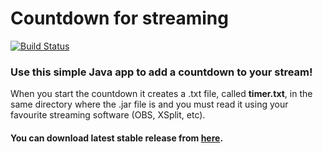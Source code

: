 # Countdown for streaming
[![Build Status](https://travis-ci.org/acerbisgianluca/Countdown-for-streaming.svg?branch=master)](https://travis-ci.org/acerbisgianluca/Countdown-for-streaming)
### Use this simple Java app to add a countdown to your stream!
When you start the countdown it creates a .txt file, called <strong>timer.txt</strong>, in the same directory where the .jar file is and you must read it using your favourite streaming software (OBS, XSplit, etc).<br>
#### You can download latest stable release from [here](https://github.com/acerbisgianluca/Countdown-for-streaming/releases/latest).
